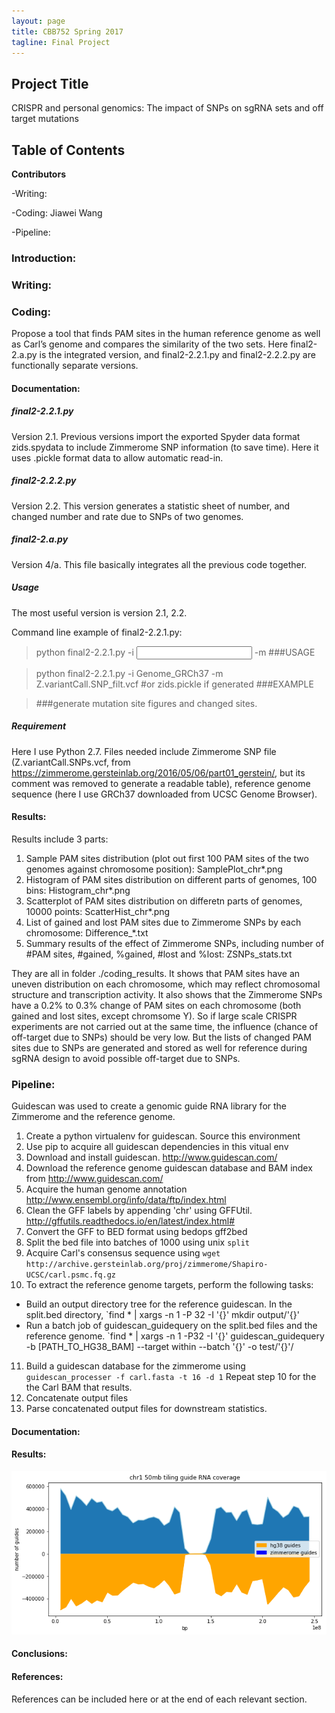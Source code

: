 ```yaml
---
layout: page
title: CBB752 Spring 2017
tagline: Final Project
---
```


Project Title
------------------
CRISPR and personal genomics: The impact of SNPs on sgRNA sets and off target mutations

Table of Contents
-----------------------




**Contributors**

 -Writing:
 
 -Coding: Jiawei Wang
 
 -Pipeline:

### Introduction:





### Writing:








### Coding:
Propose a tool that finds PAM sites in the human reference genome as well as Carl’s genome and compares the similarity of the two sets.
Here final2-2.a.py is the integrated version, and final2-2.2.1.py and final2-2.2.2.py are functionally separate versions.

#### Documentation:
##### final2-2.2.1.py
Version 2.1. Previous versions import the exported Spyder data format zids.spydata to include Zimmerome SNP information (to save time). Here it uses .pickle format data to allow automatic read-in.

##### final2-2.2.2.py
Version 2.2. This version generates a statistic sheet of number, and changed number and rate due to SNPs of two genomes.

##### final2-2.a.py
Version 4/a. This file basically integrates all the previous code together.

##### Usage
The most useful version is version 2.1, 2.2.

Command line example of final2-2.2.1.py:
> python final2-2.2.1.py -i <input folder> -m <mutation file> ###USAGE

> python final2-2.2.1.py -i Genome_GRCh37 -m Z.variantCall.SNP_filt.vcf #or zids.pickle if generated ###EXAMPLE

> ###generate mutation site figures and changed sites.

##### Requirement
Here I use Python 2.7. 
Files needed include Zimmerome SNP file (Z.variantCall.SNPs.vcf, from https://zimmerome.gersteinlab.org/2016/05/06/part01_gerstein/, but its comment was removed to generate a readable table), 
reference genome sequence (here I use GRCh37 downloaded from UCSC Genome Browser).

#### Results:
Results include 3 parts:
  1. Sample PAM sites distribution (plot out first 100 PAM sites of the two genomes against chromosome position): SamplePlot_chr*.png
  2. Histogram of PAM sites distribution on different parts of genomes, 100 bins: Histogram_chr*.png
  3. Scatterplot of PAM sites distribution on differetn parts of genomes, 10000 points: ScatterHist_chr*.png
  4. List of gained and lost PAM sites due to Zimmerome SNPs by each chromosome: Difference_*.txt
  5. Summary results of the effect of Zimmerome SNPs, including number of #PAM sites, #gained, %gained, #lost and %lost: ZSNPs_stats.txt

They are all in folder ./coding_results. It shows that PAM sites have an uneven distribution on each chromosome, which may reflect chromosomal structure and transcription activity. It also shows that the Zimmerome SNPs have a 0.2% to 0.3% change of PAM sites on each chromosome (both gained and lost sites, except chromsome Y). So if large scale CRISPR experiments are not carried out at the same time, the influence (chance of off-target due to SNPs) should be very low. But the lists of changed PAM sites due to SNPs are generated and stored as well for reference during sgRNA design to avoid possible off-target due to SNPs.


### Pipeline:

Guidescan was used to create a genomic guide RNA library for the Zimmerome and the reference genome.

1. Create a python virtualenv for guidescan.  Source this environment
2. Use pip to acquire all guidescan dependencies in this vitual env
3. Download and install guidescan. http://www.guidescan.com/
4. Download the reference genome guidescan database and BAM index from http://www.guidescan.com/
5. Acquire the human genome annotation http://www.ensembl.org/info/data/ftp/index.html
6. Clean the GFF labels by appending 'chr' using GFFUtil. http://gffutils.readthedocs.io/en/latest/index.html#
7. Convert the GFF to BED format using bedops gff2bed
8. Split the bed file into batches of 1000 using unix `split`
9. Acquire Carl's consensus sequence using `wget http://archive.gersteinlab.org/proj/zimmerome/Shapiro-UCSC/carl.psmc.fq.gz`
10. To extract the reference genome targets, perform the following tasks:
 - Build an output directory tree for the reference guidescan. In the split.bed directory, `find * | xargs -n 1 -P 32 -I '{}' mkdir output/'{}'
 - Run a batch job of guidescan_guidequery on the split.bed files and the reference genome. `find * | xargs -n 1 -P32 -I '{}' guidescan_guidequery -b [PATH_TO_HG38_BAM] --target within --batch '{}' -o test/'{}'/
11. Build a guidescan database for the zimmerome using `guidescan_processer -f carl.fasta -t 16 -d 1`
Repeat step 10 for the the Carl BAM that results.
12. Concatenate output files
13. Parse concatenated output files for downstream statistics.

#### Documentation:


#### Results:






![image](https://github.com/CBB752Spring2017/final-project-2-2-team1-team-2-2-1/blob/master/chr1_zimmervshg38.png?raw=true)


#### Conclusions:








#### References:

 References can be included here or at the end of each relevant section.
 
 
